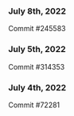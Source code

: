 ### July 8th, 2022

Commit #245583

### July 5th, 2022

Commit #314353


### July 4th, 2022

Commit #72281
